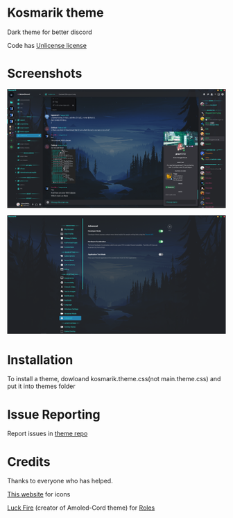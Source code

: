 # Kosmarik theme
Dark theme for better discord

Code has [Unlicense license](https://unlicense.org/)
# Screenshots
![General looking](https://raw.githubusercontent.com/svorogaze/bd-Kosmarik-theme/a29fd1ae120977f2cd3097b3597951cf1c3de604/screenshots/general.PNG)

![Settings](https://raw.githubusercontent.com/svorogaze/bd-Kosmarik-theme/a29fd1ae120977f2cd3097b3597951cf1c3de604/screenshots/settings.PNG)
# Installation
To install a theme, dowloand kosmarik.theme.css(not main.theme.css) and put it into themes folder

# Issue Reporting
Report issues in [theme repo](https://github.com/svorogaze/bd-Kosmarik-theme)

# Credits
Thanks to everyone who has helped.

[This website](https://icons8.com) for icons

[Luck Fire](https://github.com/LuckFire) (creator of Amoled-Cord theme) for [Roles](https://github.com/LuckFire/amoled-cord/blob/main/src/addons/_filled-roles.scss)